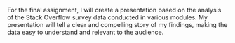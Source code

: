 For the final assignment, I will create a presentation based on the analysis of the Stack Overflow survey data conducted in various modules. My presentation will tell a clear and compelling story of my findings, making the data easy to understand and relevant to the audience.
